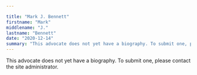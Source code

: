 ```yaml
---

title: "Mark J. Bennett"
firstname: "Mark"
middlename: "J."
lastname: "Bennett"
date: "2020-12-14"
summary: "This advocate does not yet have a biography. To submit one, please contact the site administrator."
---
```

This advocate does not yet have a biography. To submit one, please contact the site administrator.


